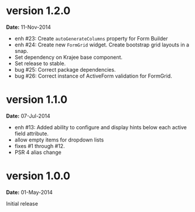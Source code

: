 version 1.2.0
=============

**Date:** 11-Nov-2014

- enh #23: Create `autoGenerateColumns` property for Form Builder
- enh #24: Create new `FormGrid` widget. Create bootstrap grid layouts in a snap.
- Set dependency on Krajee base component.
- Set release to stable.
- bug #25: Correct package dependencies.
- bug #26: Correct instance of ActiveForm validation for FormGrid.

version 1.1.0
=============

**Date:** 07-Jul-2014

- enh #13: Added ability to configure and display hints below each active field attribute.
- allow empty items for dropdown lists
- fixes #1 through #12.
- PSR 4 alias change


version 1.0.0
=============

**Date:** 01-May-2014

Initial release